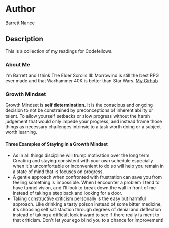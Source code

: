 # Author
Barrett Nance

## Description
This is a collection of my readings for Codefellows.

### About Me
I'm Barrett and I think The Elder Scrolls III: Morrowind is still the best RPG ever made and that Warhammer 40K is better than Star Wars.
[My Girhub](https://github.com/baxance)

### Growth Mindset
 Growth Mindset is **self determination.** It is the conscious and ongoing decision to not be constrained by preconceptions of inherent ability or talent. To allow yourself setbacks or slow progress without the harsh judgement that would only impede your progress, and instead frame those things as necessary challenges intrinsic to a task worth doing or a subject worth learning.

#### Three Examples of Staying in a Growth Mindset
* As in all things discipline will trump motivation over the long term. Creating and staying consistent with your own schedule especially when it's uncomfortable or inconvenient to do so will help you remain in a state of mind that is focuses on progress.
* A gentle approach when confronted with frustration can save you from feeling something is impossible. When I encounter a problem I tend to have tunnel vision, and I'll look to break down the wall in front of me instead of taking a step back and looking for a door.
* Taking constructive criticism personally is the easy but harmful approach. Like drinking a tasty poison instead of some bitter medicine, it's choosing self satisfaction through degrees of denial and deflection instead of taking a difficult look inward to see if there really is merit to that criticism. Don't let your ego blind you to a chance for improvement!
